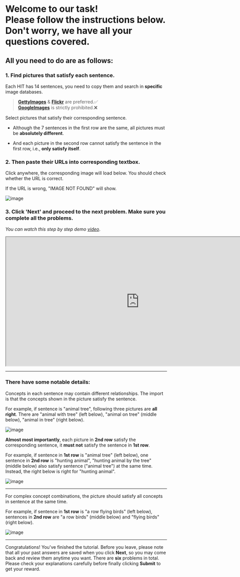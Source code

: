 # Welcome to our task!<br/>Please follow the instructions below.<br/>Don't worry, we have all your questions covered.

## All you need to do are as follows:

### 1. Find pictures that satisfy each sentence.

Each HIT has 14 sentences, you need to copy them and search in **specific** image databases.

>[**GettyImages**](https://www.gettyimages.com) & [**Flickr**](https://www.flickr.com) are preferred.✅<br/>[**GoogleImages**](https://images.google.com) is strictly prohibited.❌

Select pictures that satisfy their corresponding sentence.

+ Although the 7 sentences in the first row are the same, all pictures must be **absolutely different**.

+ And each picture in the second row cannot satisfy the sentence in the first row, i.e., **only satisfy itself**.

<!-- The **sentence** could be broken down into a few **"concepts"**, such as *category* (ex. dog, cat, etc.), *color* (ex. red, white, etc.), *shape* (ex. square, round, etc.), *size* (ex. small, big, etc.), *material* (ex. metal, glass, etc.), *containment* (ex. in a plate, on a table, etc.).

The concept could also be a bit complex, such as *scent*, *taste*, *nutrition*, *functionality* (ex. object that can fly, swim, etc.), *affordance* (ex. object that can be used to cut, drivable, etc.), *factual knowledge* (ex. US capital, etc.), *meta class* (ex. canine, rodent, etc.), *relation* (ex. A inside B, etc.), *interesting properties* (ex. rusty, broken, sharp, etc.). -->

### 2. Then paste their URLs into corresponding textbox.

Click anywhere, the corresponding image will load below. You should check whether the URL is correct.

If the URL is wrong, "IMAGE NOT FOUND" will show.

![image](https://bongard-ow.s3.ap-northeast-2.amazonaws.com/images/tutorial/1.jpg)

### 3. Click 'Next' and proceed to the next problem. Make sure you complete all the problems.

*You can watch this step by step demo [video](https://www.youtube.com)*.

<iframe width="830" height="402" src="https://www.youtube.com/embed/o4eLRFnWQNU"> </iframe>

---

### There have some notable details:

Concepts in each sentence may contain different relationships. The import is that the concepts shown in the picture satisfy the sentence.

For example, if sentence is "animal tree", following three pictures are **all right**. There are "animal with tree" (left below), "animal on tree" (middle below), "animal in tree" (right below).

![image](https://bongard-ow.s3.ap-northeast-2.amazonaws.com/images/tutorial/2.jpg)

**Almost most importantly**, each picture in **2nd row** satisfy the corresponding sentence, it **must not** satisfy the sentence in **1st row**.

For example, if sentence in **1st row** is "animal tree" (left below), one sentence in **2nd row** is "hunting animal", "hunting animal by the tree" (middle below) also satisfy sentence  ("animal tree") at the same time. Instead, the right below is right for "hunting animal".

![image](https://bongard-ow.s3.ap-northeast-2.amazonaws.com/images/tutorial/3.jpg)

---

For complex concept combinations, the picture should satisfy all concepts in sentence at the same time.

For example, if sentence in **1st row** is "a row flying birds" (left below), sentences in **2nd row** are "a row birds" (middle below) and "flying birds" (right below).

![image](https://bongard-ow.s3.ap-northeast-2.amazonaws.com/images/tutorial/4.jpg)

---

Congratulations! You've finished the tutorial. Before you leave, please note that all your past answers are saved when you click **Next**, so you may come back and review them anytime you want. There are **six** problems in total. Please check your explanations carefully before finally clicking **Submit** to get your reward.
